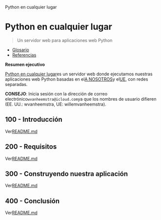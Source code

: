 Python en cualquier lugar

# Python en cualquier lugar

> Un servidor web para aplicaciones web Python

-   [Glosario](./GLOSSARY.md)
-   [Referencias](./REFERENCES.md)

**Resumen ejecutivo**

[Python en cualquier lugar](https://www.pythonanywhere.com)es un servidor web donde ejecutamos nuestras aplicaciones web Python basadas en el[A NOSOTROS](https://www.pythonanywhere.com/user/wvanheemstra/account/)y el[UE](https://eu.pythonanywhere.com/user/willemvanheemstra/account/), con redes separadas.

**CONSEJO**: Inicia sesión con la dirección de correo electrónico`wvanheemstra@icloud.com`ya que los nombres de usuario difieren (EE. UU.: wvanheemstra, UE: willemvanheemstra).

## 100 - Introducción

Ver[README.md](./100/README.md)

## 200 - Requisitos

Ver[README.md](./200/README.md)

## 300 - Construyendo nuestra aplicación

Ver[README.md](./300/README.md)

## 400 - Conclusión

Ver[README.md](./400/README.md)
